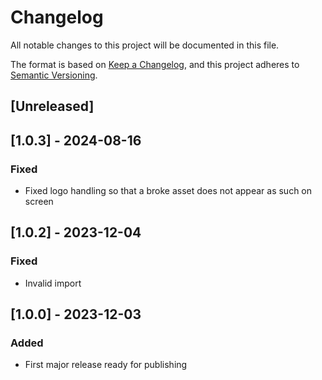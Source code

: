 # Changelog

All notable changes to this project will be documented in this file.

The format is based on [Keep a Changelog](https://keepachangelog.com/en/1.0.0/),
and this project adheres to [Semantic Versioning](https://semver.org/spec/v2.0.0.html).

## [Unreleased]

## [1.0.3] - 2024-08-16

### Fixed

- Fixed logo handling so that a broke asset does not appear as such on screen

## [1.0.2] - 2023-12-04

### Fixed

- Invalid import

## [1.0.0] - 2023-12-03

### Added

- First major release ready for publishing
